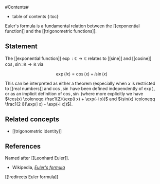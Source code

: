 
#Contents#
* table of contents
{:toc}

Euler's formula is a fundamental relation between the [[exponential function]] and the [[trigonometric functions]]. 

## Statement

The [[exponential function]] $\exp: \mathbb{C} \to \mathbb{C}$ relates to [[sine]] and [[cosine]] $\cos, \sin \colon \mathbb{R} \to \mathbb{R}$ via

$$
  \exp(i x) = \cos(x) + i \sin(x)
$$

This can be interpreted as either a theorem (especially when $x$ is restricted to [[real numbers]] and $\cos, \sin$ have been defined independently of $\exp$), or as an implicit definition of $\cos, \sin$ (where more explicitly we have $\cos(x) \coloneqq \frac1{2}(\exp(i x) + \exp(-i x))$ and $\sin(x) \coloneqq \frac1{2 i}(\exp(i x) - \exp(-i x))$). 

## Related concepts

* [[trigonometric identity]]

## References

Named after [[Leonhard Euler]].

* Wikipedia, _[Euler's formula](https://en.wikipedia.org/wiki/Euler%27s_formula)_

[[!redirects Euler formula]]